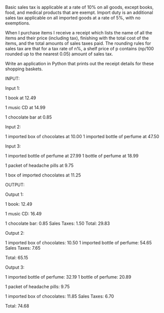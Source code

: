Basic sales tax is applicable at a rate of 10% on all goods, except books, food, and medical products that are exempt. Import duty is an additional sales tax applicable on all imported goods at a rate of 5%, with no exemptions. 

When I purchase items I receive a receipt which lists the name of all the items and their price (including tax), finishing with the total cost of the items, and the total amounts of sales taxes paid. The rounding rules for sales tax are that for a tax rate of n%, a shelf price of p contains (np/100 rounded up to the nearest 0.05) amount of sales tax. 

Write an application in Python that prints out the receipt details for these shopping baskets. 

INPUT:

Input 1:

1 book at 12.49 

1 music CD at 14.99

1 chocolate bar at 0.85 



Input 2:

1 imported box of chocolates at 10.00 1 imported bottle of perfume at 47.50 



Input 3:

 1 imported bottle of perfume at 27.99 1 bottle of perfume at 18.99

 1 packet of headache pills at 9.75

 1 box of imported chocolates at 11.25 





OUTPUT:  

 Output 1:

 1 book: 12.49

 1 music CD: 16.49

 1 chocolate bar: 0.85 Sales Taxes: 1.50 Total: 29.83 



Output 2:

 1 imported box of chocolates: 10.50 1 imported bottle of perfume: 54.65 Sales Taxes: 7.65

 Total: 65.15 



Output 3:

 1 imported bottle of perfume: 32.19 1 bottle of perfume: 20.89

 1 packet of headache pills: 9.75

 1 imported box of chocolates: 11.85 Sales Taxes: 6.70

 Total: 74.68 
